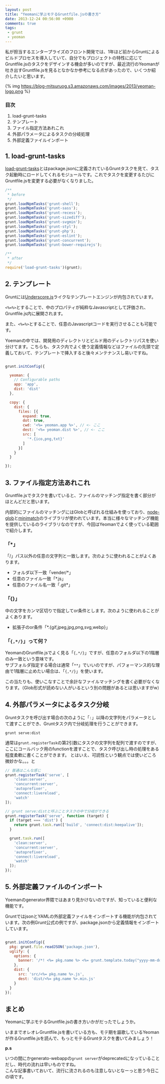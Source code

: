 ```yaml
---
layout: post
title: "Yeomanに学ぶモテるGruntfile.jsの書き方"
date: 2013-12-24 00:56:00 +0900
comments: true
tags:
 - grunt
 - yeoman
---
```


私が担当するエンタープライズのフロント開発では、1年ほど前からGruntによるビルドプロセスを導入していて、自分でもプロジェクトの特性に応じてGruntfile.jsのタスクをデザインする機会が多いのですが、最近流行のYeomanが吐き出すGruntfile.jsを見るとなかなか参考になる点があったので、いくつか紹介したいと思います。

<!-- more -->

{% img https://blog-mitsuruog.s3.amazonaws.com/images/2013/yeoman-logo.png %}

### 目次

1.  load-grunt-tasks
2.  テンプレート
3.  ファイル指定方法あれこれ
4.  外部パラメータによるタスクの分岐処理
5.  外部定義ファイルインポート

## 1. load-grunt-tasks

[load-grunt-tasks](https://github.com/sindresorhus/load-grunt-tasks)とはpackage.jsonに定義されているGruntタスクを見て、タスク起動時にロードしてくれるモジュールです。これでタスクを変更するたびにGruntfile.jsを変更する必要がなくなりました。

```js
/**
 * before
 */
grunt.loadNpmTasks('grunt-shell');
grunt.loadNpmTasks('grunt-sass');
grunt.loadNpmTasks('grunt-recess');
grunt.loadNpmTasks('grunt-sizediff');
grunt.loadNpmTasks('grunt-svgmin');
grunt.loadNpmTasks('grunt-styl');
grunt.loadNpmTasks('grunt-php');
grunt.loadNpmTasks('grunt-eslint');
grunt.loadNpmTasks('grunt-concurrent');
grunt.loadNpmTasks('grunt-bower-requirejs');

/**
 * after
 */
require('load-grunt-tasks')(grunt);
```

## 2. テンプレート

Gruntには[Underscore.js](http://underscorejs.org/#template)ライクなテンプレートエンジンが内包されています。

`<%=%>`とすることで、中のプロパティが純粋なJavascriptとして評価され、Gruntfile.js内に展開されます。

また、`<%=%>`とすることで、任意のJavascriptコードを実行させることも可能です。


Yoemanの中では、開発用のディレクトリとビルド用のディレクトリパスを使い分けてます。こちらも、タスク内でよく使う定義情報などはファイルの先頭で定義しておいて、テンプレートで挿入すると後々メンテナンスし易いですね。

```js

grunt.initConfig({

  yeoman: {
    // Configurable paths
    app: 'app',
    dist: 'dist'
  },

  copy: {
    dist: {
      files: [{
        expand: true,
        dot: true,
        cwd: '<%= yeoman.app %>', // <- ここ
        dest: '<%= yeoman.dist %>', // <- ここ
        src: [
          '*.{ico,png,txt}'
        ]
      }]
    }
  }

});
```

## 3. ファイル指定方法あれこれ

Gruntfile.jsでタスクを書いていると、ファイルのマッチング指定を書く部分がほとんどだと思います。

内部的にファイルのマッチングにはGlobと呼ばれる仕組みを使っており、[node-glob](https://github.com/isaacs/node-glob)と[minimatch](https://github.com/isaacs/minimatch)のライブラリが使われています。本当に様々なマッチング機能を提供しているのライブラリなのですが、今回はYeomanでよく使っている範囲で紹介します。

### 「*」

「/」パス以外の任意の文字列と一致します。次のように使われることがよくあります。

* フォルダ以下一致「vender/*」
* 任意のファイル一致「*.js」
* 任意のファイル名一致「.git*」

### 「{}」

中の文字をカンマ区切りで指定してor条件とします。次のように使われることがよくあります。

* 拡張子のor条件「*.{gif,jpeg,jpg,png,svg,webp}」

### 「`{,*/}`」って何？

YeomanのGruntfile.jsでよく見る「`{,*/}`」ですが、任意のフォルダ以下の1階層のみ一致という意味です。  
サブフォルダ指定する場合は通常「`**`」でいいのですが、パフォーマンス的な理由で1階層に止めたい場合は、「`{,*/}`」を使います。

この当たりも、使いこなすことで余計なファイルマッチングを書く必要がなくなります。（Glob形式が読めない人がいるという別の問題があるとは思いますがw）


## 4. 外部パラメータによるタスク分岐

Gruntタスクを呼び出す場合の次のように「`:`」以降の文字列をパラメータとして渡すことができ、Gruntタスク内で分岐処理を行うことができます。

```
grunt serve:dist
```

通常は`grunt.registerTask`の第2引数にタスクの文字列を配列で渡すのですが、ここにコールバック用のfunctionを渡すことで、タスク呼び出し時の処理をある程度柔軟に書くことができます。
とはいえ、可読性という観点では使いどころ微妙かな。。。と

```js
// 普通はこんな感じ
grunt.registerTask('serve', [
    'clean:server',
    'concurrent:server',
    'autoprefixer',
    'connect:livereload',
    'watch'
]);

// grunt serve:distと呼ぶことタスクの中で分岐ができる
grunt.registerTask('serve', function (target) {
  if (target === 'dist') {
    return grunt.task.run(['build', 'connect:dist:keepalive']);
  }

  grunt.task.run([
    'clean:server',
    'concurrent:server',
    'autoprefixer',
    'connect:livereload',
    'watch'
  ]);
});
```

## 5. 外部定義ファイルのインポート

Yoemanのgenerator界隈ではあまり見かけないのですが、知っていると便利な機能です。

GruntではjsonとYAMLの外部定義ファイルをインポートする機能が内包されています。次の例Grunt公式の例ですが、package.jsonから定義情報をインポートしています。

```js

grunt.initConfig({
  pkg: grunt.file.readJSON('package.json'),
  uglify: {
    options: {
      banner: '/*! <%= pkg.name %> <%= grunt.template.today("yyyy-mm-dd") %> */\n'
    },
    dist: {
      src: 'src/<%= pkg.name %>.js',
      dest: 'dist/<%= pkg.name %>.min.js'
    }
  }
});
```

## まとめ

Yeomanに学ぶモテるGruntfile.jsの書き方いかがだったでしょうか。

いままでオレオレGruntfile.jsを書いている方も、モテ期を謳歌しているYeomanが作るGruntfile.jsを読んで、もっとモテるGruntタスクを書いてみましょう！

**p.s**

いつの間にかgenerato-webappの`grunt server`がdeprecatedになっていることだし、時代の流れは早いものですね。  
こんな記事書いておいて、流行に流されるのも注意しないとなーっと思う今日この頃です。
